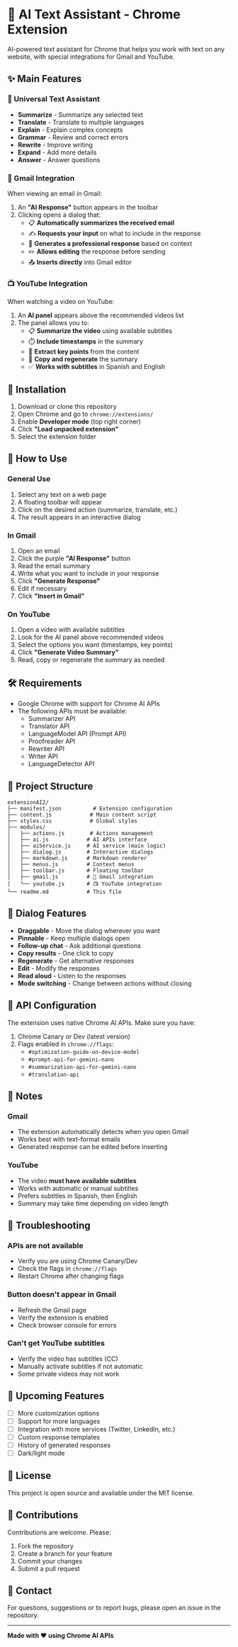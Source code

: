# 🤖 AI Text Assistant - Chrome Extension

AI-powered text assistant for Chrome that helps you work with text on any website, with special integrations for Gmail and YouTube.

## ✨ Main Features

### 📝 Universal Text Assistant
- **Summarize** - Summarize any selected text
- **Translate** - Translate to multiple languages
- **Explain** - Explain complex concepts
- **Grammar** - Review and correct errors
- **Rewrite** - Improve writing
- **Expand** - Add more details
- **Answer** - Answer questions

### 📧 Gmail Integration
When viewing an email in Gmail:
1. An **"AI Response"** button appears in the toolbar
2. Clicking opens a dialog that:
   - 📋 **Automatically summarizes the received email**
   - ✍️ **Requests your input** on what to include in the response
   - 🤖 **Generates a professional response** based on context
   - ✏️ **Allows editing** the response before sending
   - 📤 **Inserts directly** into Gmail editor

### 📺 YouTube Integration
When watching a video on YouTube:
1. An **AI panel** appears above the recommended videos list
2. The panel allows you to:
   - 📋 **Summarize the video** using available subtitles
   - ⏱️ **Include timestamps** in the summary
   - 🎯 **Extract key points** from the content
   - 📄 **Copy and regenerate** the summary
   - ✅ **Works with subtitles** in Spanish and English

## 🚀 Installation

1. Download or clone this repository
2. Open Chrome and go to `chrome://extensions/`
3. Enable **Developer mode** (top right corner)
4. Click **"Load unpacked extension"**
5. Select the extension folder

## 🎯 How to Use

### General Use
1. Select any text on a web page
2. A floating toolbar will appear
3. Click on the desired action (summarize, translate, etc.)
4. The result appears in an interactive dialog

### In Gmail
1. Open an email
2. Click the purple **"AI Response"** button
3. Read the email summary
4. Write what you want to include in your response
5. Click **"Generate Response"**
6. Edit if necessary
7. Click **"Insert in Gmail"**

### On YouTube
1. Open a video with available subtitles
2. Look for the AI panel above recommended videos
3. Select the options you want (timestamps, key points)
4. Click **"Generate Video Summary"**
5. Read, copy or regenerate the summary as needed

## 🛠️ Requirements

- Google Chrome with support for Chrome AI APIs
- The following APIs must be available:
  - Summarizer API
  - Translator API
  - LanguageModel API (Prompt API)
  - Proofreader API
  - Rewriter API
  - Writer API
  - LanguageDetector API

## 📁 Project Structure

```
extensionAI2/
├── manifest.json          # Extension configuration
├── content.js            # Main content script
├── styles.css            # Global styles
├── modules/
│   ├── actions.js        # Actions management
│   ├── ai.js            # AI APIs interface
│   ├── aiService.js     # AI service (main logic)
│   ├── dialog.js        # Interactive dialogs
│   ├── markdown.js      # Markdown renderer
│   ├── menus.js         # Context menus
│   ├── toolbar.js       # Floating toolbar
│   ├── gmail.js         # 📧 Gmail integration
│   └── youtube.js       # 📺 YouTube integration
└── readme.md            # This file
```

## 🎨 Dialog Features

- **Draggable** - Move the dialog wherever you want
- **Pinnable** - Keep multiple dialogs open
- **Follow-up chat** - Ask additional questions
- **Copy results** - One click to copy
- **Regenerate** - Get alternative responses
- **Edit** - Modify the responses
- **Read aloud** - Listen to the responses
- **Mode switching** - Change between actions without closing

## 🔧 API Configuration

The extension uses native Chrome AI APIs. Make sure you have:

1. Chrome Canary or Dev (latest version)
2. Flags enabled in `chrome://flags`:
   - `#optimization-guide-on-device-model`
   - `#prompt-api-for-gemini-nano`
   - `#summarization-api-for-gemini-nano`
   - `#translation-api`

## 📝 Notes

### Gmail
- The extension automatically detects when you open Gmail
- Works best with text-format emails
- Generated response can be edited before inserting

### YouTube
- The video **must have available subtitles**
- Works with automatic or manual subtitles
- Prefers subtitles in Spanish, then English
- Summary may take time depending on video length

## 🐛 Troubleshooting

### APIs are not available
- Verify you are using Chrome Canary/Dev
- Check the flags in `chrome://flags`
- Restart Chrome after changing flags

### Button doesn't appear in Gmail
- Refresh the Gmail page
- Verify the extension is enabled
- Check browser console for errors

### Can't get YouTube subtitles
- Verify the video has subtitles (CC)
- Manually activate subtitles if not automatic
- Some private videos may not work

## 🚀 Upcoming Features

- [ ] More customization options
- [ ] Support for more languages
- [ ] Integration with more services (Twitter, LinkedIn, etc.)
- [ ] Custom response templates
- [ ] History of generated responses
- [ ] Dark/light mode

## 📄 License

This project is open source and available under the MIT license.

## 🤝 Contributions

Contributions are welcome. Please:
1. Fork the repository
2. Create a branch for your feature
3. Commit your changes
4. Submit a pull request

## 📧 Contact

For questions, suggestions or to report bugs, please open an issue in the repository.

---

**Made with ❤️ using Chrome AI APIs**
